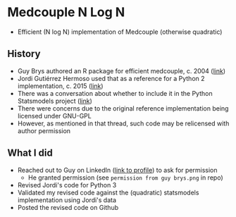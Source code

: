 # Medcouple N Log N

- Efficient (N log N) implementation of Medcouple (otherwise quadratic)

## History
- Guy Brys authored an R package for efficient medcouple, c. 2004 ([link](https://search.r-project.org/CRAN/refmans/robustbase/html/mc.html))
- Jordi Gutiérrez Hermoso used that as a reference for a Python 2 implementation, c. 2015 ([link](https://inversethought.com/hg/))
- There was a conversation about whether to include it in the Python Statsmodels project ([link](https://groups.google.com/g/pystatsmodels/c/6QWW4tynDW8))
- There were concerns due to the original reference implementation being licensed under GNU-GPL
- However, as mentioned in that thread, such code may be relicensed with author permission

## What I did
- Reached out to Guy on LinkedIn ([link to profile](https://www.linkedin.com/in/guy-brys-412a8a65/)) to ask for permission
  - He granted permission (see `permission from guy brys.png` in repo)
- Revised Jordi's code for Python 3
- Validated my revised code against the (quadratic) statsmodels implementation using Jordi's data
- Posted the revised code on Github
